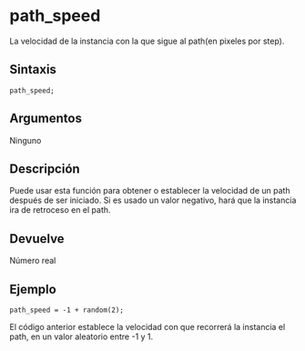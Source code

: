 # path_speed

La velocidad de la instancia con la que sigue al path(en pixeles por step).

## Sintaxis

  
```gml  
path_speed;  
```  

## Argumentos

Ninguno

## Descripción

Puede usar esta función para obtener o establecer la velocidad de un path después de ser iniciado. Si es usado un valor negativo, hará que la instancia ira de retroceso en el path.

## Devuelve

Número real

## Ejemplo

  
```gml  
path_speed = -1 + random(2);  
```  
El código anterior establece la velocidad con que recorrerá la instancia el path, en un valor aleatorio entre -1 y 1.